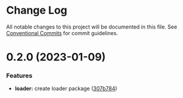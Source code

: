 # Change Log

All notable changes to this project will be documented in this file.
See [Conventional Commits](https://conventionalcommits.org) for commit guidelines.

# 0.2.0 (2023-01-09)


### Features

* **loader:** create loader package ([307b784](https://github.com/VitauMX/vita-ui/commit/307b78472025adda6a13db935cb2cb1d6e89a101))
